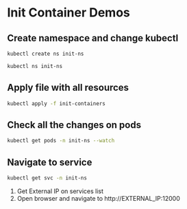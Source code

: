 # Init Container Demos

## Create namespace and change kubectl

```bash
kubectl create ns init-ns

kubectl ns init-ns
```

## Apply file with all resources

```bash
kubectl apply -f init-containers
```

## Check all the changes on pods

```bash
kubectl get pods -n init-ns --watch
```

## Navigate to service

```bash
kubectl get svc -n init-ns
```

1. Get External IP on services list
2. Open browser and navigate to http://EXTERNAL_IP:12000
